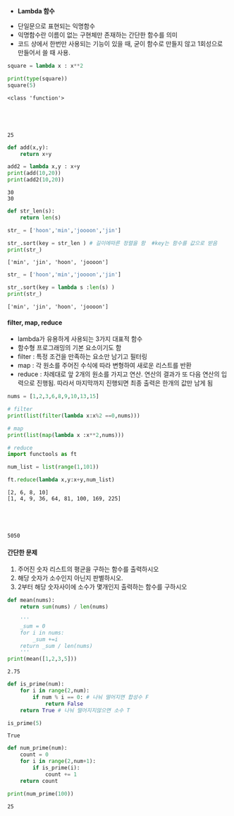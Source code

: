 * **Lambda 함수**
 + 단일문으로 표현되는 익명함수
 + 익명함수란 이름이 없는 구현체만 존재하는 간단한 함수를 의미
 + 코드 상에서 한번만 사용되는 기능이 있을 때, 굳이 함수로 만들지 않고 1회성으로 만들어서 쓸 때 사용.


```python
square = lambda x : x**2

print(type(square))
square(5)
```

    <class 'function'>
    




    25




```python
def add(x,y):
    return x+y

add2 = lambda x,y : x+y
print(add(10,20))
print(add2(10,20))
```

    30
    30
    


```python
def str_len(s):
    return len(s)

str_ = ['hoon','min','joooon','jin']

str_.sort(key = str_len ) # 길이에따른 정렬을 함  #key는 함수를 값으로 받음
print(str_)
```

    ['min', 'jin', 'hoon', 'joooon']
    


```python
str_ = ['hoon','min','joooon','jin']

str_.sort(key = lambda s :len(s) ) 
print(str_)
```

    ['min', 'jin', 'hoon', 'joooon']
    

#### **filter, map, reduce**
 + lambda가 유용하게 사용되는 3가지 대표적 함수
 + 함수형 프로그래밍의 기본 요소이기도 함
 + filter : 특정 조건을 만족하는 요소만 남기고 필터링
 + map    : 각 원소를 주어진 수식에 따라 변형하여 새로운 리스트를 반환
 + reduce : 차례대로 앞 2개의 원소를 가지고 연산. 연산의 결과가 또 다음 연산의 입력으로 진행됨. 따라서 마지막까지 진행되면 최종 출력은 한개의 값만 남게 됨


```python
nums = [1,2,3,6,8,9,10,13,15]

# filter
print(list(filter(lambda x:x%2 ==0,nums)))

# map
print(list(map(lambda x :x**2,nums)))

# reduce
import functools as ft

num_list = list(range(1,101))

ft.reduce(lambda x,y:x+y,num_list)

```

    [2, 6, 8, 10]
    [1, 4, 9, 36, 64, 81, 100, 169, 225]
    




    5050




#### 간단한 문제
 1. 주어진 숫자 리스트의 평균을 구하는 함수를 출력하시오
 1. 해당 숫자가 소수인지 아닌지 판별하시오.
 2. 2부터 해당 숫자사이에 소수가 몇개인지 출력하는 함수를 구하시오 


```python
def mean(nums):
    return sum(nums) / len(nums)

    '''
    _sum = 0
    for i in nums:
        _sum +=i
    return _sum / len(nums)
    '''
print(mean([1,2,3,5]))
```

    2.75
    


```python
def is_prime(num):
    for i in range(2,num):
        if num % i == 0: # 나눠 떨어지면 합성수 F
            return False
    return True # 나눠 떨어지지않으면 소수 T

is_prime(5)

```




    True




```python
def num_prime(num):
    count = 0
    for i in range(2,num+1):
        if is_prime(i):
            count += 1
    return count

print(num_prime(100))
```

    25
    
